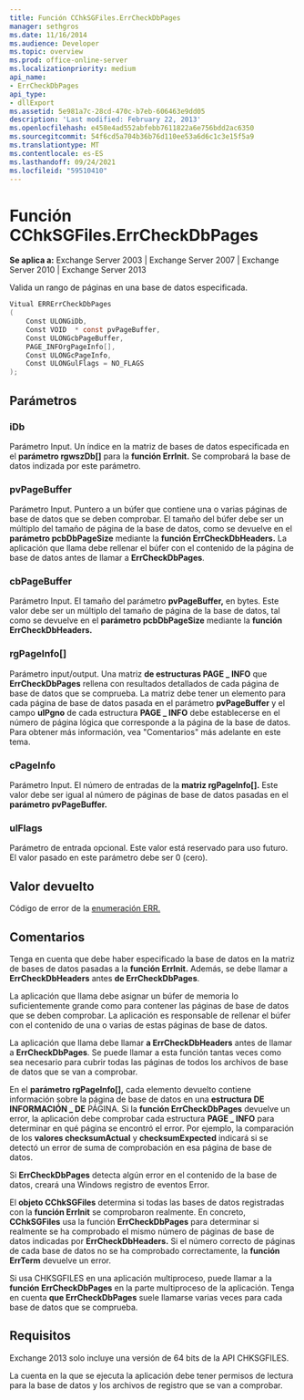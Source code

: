 ```yaml
---
title: Función CChkSGFiles.ErrCheckDbPages
manager: sethgros
ms.date: 11/16/2014
ms.audience: Developer
ms.topic: overview
ms.prod: office-online-server
ms.localizationpriority: medium
api_name:
- ErrCheckDbPages
api_type:
- dllExport
ms.assetid: 5e981a7c-28cd-470c-b7eb-606463e9dd05
description: 'Last modified: February 22, 2013'
ms.openlocfilehash: e458e4ad552abfebb7611822a6e756bdd2ac6350
ms.sourcegitcommit: 54f6cd5a704b36b76d110ee53a6d6c1c3e15f5a9
ms.translationtype: MT
ms.contentlocale: es-ES
ms.lasthandoff: 09/24/2021
ms.locfileid: "59510410"
---
```

# <a name="cchksgfileserrcheckdbpages-function"></a>Función CChkSGFiles.ErrCheckDbPages

**Se aplica a:** Exchange Server 2003 | Exchange Server 2007 | Exchange Server 2010 | Exchange Server 2013
  
Valida un rango de páginas en una base de datos especificada. 
  
```cs
Vitual ERRErrCheckDbPages  
(
    Const ULONGiDb,
    Const VOID  * const pvPageBuffer,
    Const ULONGcbPageBuffer,
    PAGE_INFOrgPageInfo[],
    Const ULONGcPageInfo,
    Const ULONGulFlags = NO_FLAGS
);

```

## <a name="parameters"></a>Parámetros

### <a name="idb"></a>iDb
  
Parámetro Input. Un índice en la matriz de bases de datos especificada en el **parámetro rgwszDb[]** para la **función ErrInit.** Se comprobará la base de datos indizada por este parámetro. 
    
### <a name="pvpagebuffer"></a>pvPageBuffer 
  
Parámetro Input. Puntero a un búfer que contiene una o varias páginas de base de datos que se deben comprobar. El tamaño del búfer debe ser un múltiplo del tamaño de página de la base de datos, como se devuelve en el **parámetro pcbDbPageSize** mediante la **función ErrCheckDbHeaders.** La aplicación que llama debe rellenar el búfer con el contenido de la página de base de datos antes de llamar a **ErrCheckDbPages**.
    
### <a name="cbpagebuffer"></a>cbPageBuffer
  
Parámetro Input. El tamaño del parámetro **pvPageBuffer,** en bytes. Este valor debe ser un múltiplo del tamaño de página de la base de datos, tal como se devuelve en el **parámetro pcbDbPageSize** mediante la **función ErrCheckDbHeaders.** 
    
### <a name="rgpageinfo"></a>rgPageInfo[] 
  
Parámetro input/output. Una matriz **de estructuras PAGE \_ INFO** que **ErrCheckDbPages** rellena con resultados detallados de cada página de base de datos que se comprueba. La matriz debe tener un elemento para cada página de base de datos pasada en el parámetro **pvPageBuffer** y el campo **ulPgno** de cada estructura **PAGE \_ INFO** debe establecerse en el número de página lógica que corresponde a la página de la base de datos. Para obtener más información, vea "Comentarios" más adelante en este tema. 
    
### <a name="cpageinfo"></a>cPageInfo
  
Parámetro Input. El número de entradas de la **matriz rgPageInfo[].** Este valor debe ser igual al número de páginas de base de datos pasadas en el **parámetro pvPageBuffer.** 
    
### <a name="ulflags"></a>ulFlags 
  
Parámetro de entrada opcional. Este valor está reservado para uso futuro. El valor pasado en este parámetro debe ser 0 (cero).
    
## <a name="return-value"></a>Valor devuelto

Código de error de la [enumeración ERR.](cchksgfiles-err-enumeration.md) 
  
## <a name="remarks"></a>Comentarios

Tenga en cuenta que debe haber especificado la base de datos en la matriz de bases de datos pasadas a la **función ErrInit.** Además, se debe llamar a **ErrCheckDbHeaders** antes **de ErrCheckDbPages**.
  
La aplicación que llama debe asignar un búfer de memoria lo suficientemente grande como para contener las páginas de base de datos que se deben comprobar. La aplicación es responsable de rellenar el búfer con el contenido de una o varias de estas páginas de base de datos. 
  
La aplicación que llama debe llamar **a ErrCheckDbHeaders** antes de llamar a **ErrCheckDbPages**. Se puede llamar a esta función tantas veces como sea necesario para cubrir todas las páginas de todos los archivos de base de datos que se van a comprobar.
  
En el **parámetro rgPageInfo[],** cada elemento devuelto contiene información sobre la página de base de datos en una **estructura DE INFORMACIÓN \_ DE** PÁGINA. Si la **función ErrCheckDbPages** devuelve un error, la aplicación debe comprobar cada estructura **PAGE \_ INFO** para determinar en qué página se encontró el error. Por ejemplo, la comparación de los **valores checksumActual** y **checksumExpected** indicará si se detectó un error de suma de comprobación en esa página de base de datos. 
  
Si **ErrCheckDbPages** detecta algún error en el contenido de la base de datos, creará una Windows registro de eventos Error. 
  
El **objeto CChkSGFiles** determina si todas las bases de datos registradas con la **función ErrInit** se comprobaron realmente. En concreto, **CChkSGFiles** usa la función **ErrCheckDbPages** para determinar si realmente se ha comprobado el mismo número de páginas de base de datos indicadas por **ErrCheckDbHeaders.** Si el número correcto de páginas de cada base de datos no se ha comprobado correctamente, la **función ErrTerm** devuelve un error. 
  
Si usa CHKSGFILES en una aplicación multiproceso, puede llamar a la **función ErrCheckDbPages** en la parte multiproceso de la aplicación. Tenga en cuenta **que ErrCheckDbPages** suele llamarse varias veces para cada base de datos que se comprueba. 
  
## <a name="requirements"></a>Requisitos

Exchange 2013 solo incluye una versión de 64 bits de la API CHKSGFILES.
  
La cuenta en la que se ejecuta la aplicación debe tener permisos de lectura para la base de datos y los archivos de registro que se van a comprobar.
  


